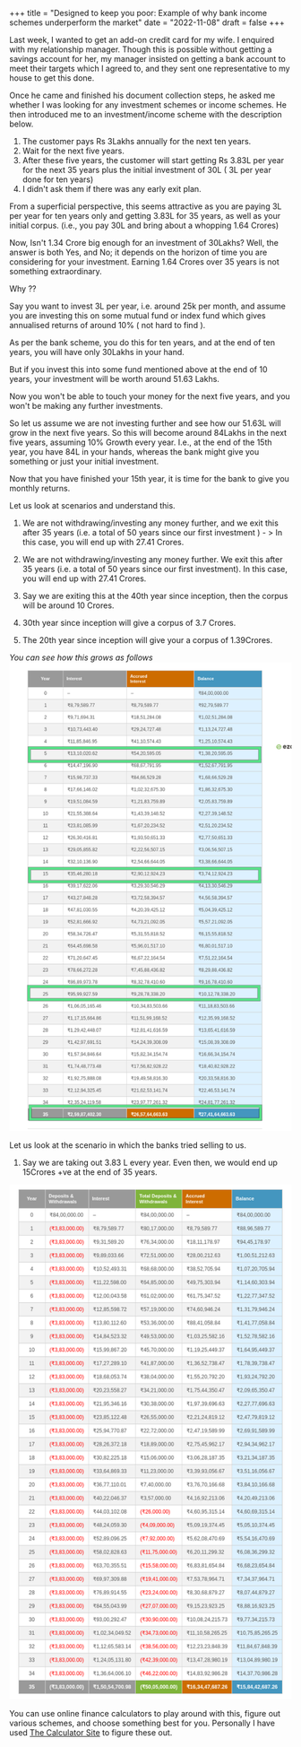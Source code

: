 +++
title = "Designed to keep you poor: Example of why bank income schemes underperform the market"
date = "2022-11-08"
draft = false
+++

Last week, I wanted to get an add-on credit card for my wife. I enquired with my relationship manager. Though this is possible without getting a savings account for her, my manager insisted on getting a bank account to meet their targets which I agreed to, and they sent one representative to my house to get this done. 

Once he came and finished his document collection steps, he asked me whether I was looking for any investment schemes or income schemes.
He then introduced me to an investment/income scheme with the description below.
1. The customer pays  Rs 3Lakhs annually for the next ten years.
2. Wait for the next five years. 
3. After these five years, the customer will start getting Rs 3.83L per year for the next 35 years plus the initial investment of 30L ( 3L per year done for ten years)
4. I didn't ask them if there was any early exit plan.

From a superficial perspective, this seems attractive as you are paying 3L per year for ten years only and getting 3.83L for 35 years, as well as your initial corpus. (i.e., you pay 30L and bring about a whopping 1.64 Crores)

Now, Isn't 1.34 Crore big enough for an investment of 30Lakhs?
Well, the answer is both Yes, and No; it depends on the horizon of time you are considering for your investment.
Earning 1.64 Crores over 35 years is not something extraordinary. 

Why ??


Say you want to invest 3L per year, i.e. around 25k per month, and assume you are investing this on some mutual fund or index fund which gives annualised returns of around 10% ( not hard to find ).

As per the bank scheme, you do this for ten years, and at the end of ten years, you will have only 30Lakhs in your hand.

But if you invest this into some fund mentioned above at the end of 10 years, your investment will be worth around 51.63 Lakhs. 

Now you won't be able to touch your money for the next five years, and you won't be making any further investments. 

So let us assume we are not investing further and see how our 51.63L will grow in the next five years.
So this will become around 84Lakhs in the next five years, assuming 10% Growth every year.
I.e., at the end of the 15th year, you have 84L in your hands, whereas the bank might give you something or just your initial investment. 

Now that you have finished your 15th year, it is time for the bank to give you monthly returns.

Let us look at scenarios and understand this.

1. We are not withdrawing/investing any money further, and we exit this after 35 years (i.e. a total of 50 years since our first investment ) - > In this case, you will end up with 27.41 Crores.




1. We are not withdrawing/investing any money further. We exit this after 35 years (i.e. a total of 50 years since our first investment). In this case, you will end up with 27.41 Crores.
2. Say we are exiting this at the 40th year since inception, then the corpus will be around 10 Crores.
3. 30th year since inception will give a corpus of 3.7 Crores.
4. The 20th year since inception will give your a corpus of 1.39Crores.

_You can see how this grows as follows_
![Investments without yearly payout](/images/investmentnotes/im1.png)



Let us look at the scenario in which the banks tried selling to us. 
1. Say we are taking out 3.83 L every year. Even then, we would end up 15Crores +ve at the end of 35 years.


![Investments with yearly payout](/images/investmentnotes/im2.png)

You can use online finance calculators to play around with this, figure out various schemes, and choose something best for you.
Personally I have used [The Calculator Site](https://www.thecalculatorsite.com/finance/calculators/compoundinterestcalculator.php) to figure these out.